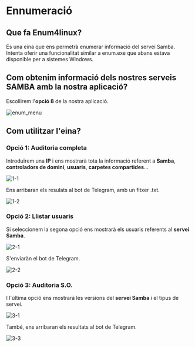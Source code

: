 # Ennumeració

## Que fa Enum4linux?

És una eina que ens permetrà enumerar informació del servei Samba. Intenta oferir una funcionalitat similar a enum.exe que abans estava disponible per a sistemes Windows.

## Com obtenim informació dels nostres serveis SAMBA amb la nostra aplicació?

Escollirem l'**opció 8** de la nostra aplicació.

![enum_menu](https://user-images.githubusercontent.com/92753159/169560173-81091df9-29ab-4b91-bd1b-147710cbd964.png)

## Com utilitzar l'eina?

### Opció 1: Auditoria completa

Introduïrem una **IP** i ens mostrarà tota la informació referent a **Samba**, **controladors de domini**, **usuaris**, **carpetes compartides**...

![1-1](https://user-images.githubusercontent.com/92753159/169564751-0c8acecd-554a-4ef4-a496-2d273c251d53.png)

Ens arribaran els resulats al bot de Telegram, amb un fitxer .txt.

![1-2](https://user-images.githubusercontent.com/92753159/169565488-c8fc26d9-4314-4c97-8393-98659d57178f.png)

### Opció 2: Llistar usuaris

Si seleccionem la segona opció ens mostrarà els usuaris referents al **servei Samba**.

![2-1](https://user-images.githubusercontent.com/92753159/169564767-8d0a4e0e-0d51-42c8-a342-9088f06ccd13.png)

S'enviaràn el bot de Telegram.

![2-2](https://user-images.githubusercontent.com/92753159/169565620-31e1a780-e0cd-4912-8117-9b530ad6edf9.png)

### Opció 3: Auditoria S.O.

I l'última opció ens mostrarà les versions del **servei Samba** i el tipus de servei.

![3-1](https://user-images.githubusercontent.com/92753159/169565633-b19135cd-45cb-4a98-869d-7daf6d4d9437.png)

També, ens arribaran els resultats al bot de Telegram.

![3-3](https://user-images.githubusercontent.com/92753159/169565640-d437a40c-6bf8-4a3a-9873-9591f9c9d7e5.png)
